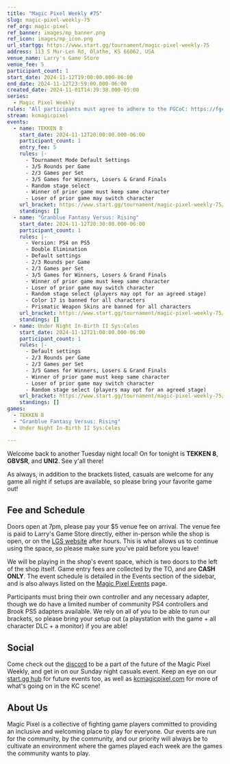 ```yaml
---
title: "Magic Pixel Weekly #75"
slug: magic-pixel-weekly-75
ref_org: magic-pixel
ref_banner: images/mp_banner.png
ref_icon: images/mp_icon.png
url_startgg: https://www.start.gg/tournament/magic-pixel-weekly-75
address: 113 S Mur-Len Rd, Olathe, KS 66062, USA
venue_name: Larry's Game Store
venue_fee: 5
participant_count: 1
start_date: 2024-11-12T19:00:00.000-06:00
end_date: 2024-11-12T23:59:00.000-06:00
created_date: 2024-11-01T14:39:38.000-05:00
series:
  - Magic Pixel Weekly
rules: "All participants must agree to adhere to the FGCoC: https://fgcoc.com/"
stream: kcmagicpixel
events:
  - name: TEKKEN 8
    start_date: 2024-11-12T20:00:00.000-06:00
    participant_count: 1
    entry_fee: 5
    rules: |-
      - Tournament Mode Default Settings
      - 3/5 Rounds per Game
      - 2/3 Games per Set
      - 3/5 Games for Winners, Losers & Grand Finals
      - Random stage select
      - Winner of prior game must keep same character
      - Loser of prior game may switch character
    url_bracket: https://www.start.gg/tournament/magic-pixel-weekly-75/events/tekken-8/brackets/1807726/2671959
    standings: []
  - name: "Granblue Fantasy Versus: Rising"
    start_date: 2024-11-12T20:30:00.000-06:00
    participant_count: 1
    rules: |-
      - Version: PS4 on PS5
      - Double Elimination
      - Default settings
      - 2/3 Rounds per Game
      - 2/3 Games per Set
      - 3/5 Games for Winners, Losers & Grand Finals
      - Winner of prior game must keep same character
      - Loser of prior game may switch character
      - Random stage select (players may opt for an agreed stage)
      - Color 17 is banned for all characters
      - Prismatic Weapon Skins are banned for all characters
    url_bracket: https://www.start.gg/tournament/magic-pixel-weekly-75/events/granblue-fantasy-versus-rising/brackets/1807725/2671958
    standings: []
  - name: Under Night In-Birth II Sys:Celes
    start_date: 2024-11-12T21:00:00.000-06:00
    participant_count: 1
    rules: |-
      - Default settings
      - 2/3 Rounds per Game
      - 2/3 Games per Set
      - 3/5 Games for Winners, Losers & Grand Finals
      - Winner of prior game must keep same character
      - Loser of prior game may switch character
      - Random stage select (players may opt for an agreed stage)
    url_bracket: https://www.start.gg/tournament/magic-pixel-weekly-75/events/under-night-in-birth-ii-sys-celes/brackets/1807727/2671960
    standings: []
games:
  - TEKKEN 8
  - "Granblue Fantasy Versus: Rising"
  - Under Night In-Birth II Sys:Celes

---
```


Welcome back to another Tuesday night local! On for tonight is **TEKKEN 8**, **GBVSR**, and **UNI2**. See y'all there!

As always, in addition to the brackets listed, casuals are welcome for any game all night if setups are available, so please bring your favorite game out! 

## Fee and Schedule

Doors open at 7pm, please pay your $5 venue fee on arrival. The venue fee is paid to Larry's Game Store directly, either in-person while the shop is open, or on the [LGS website](https://www.larrysgamestore.com/products/kc-magic-pixel-5) after hours. This is what allows us to continue using the space, so please make sure you've paid before you leave!

We will be playing in the shop's event space, which is two doors to the left of the shop itself. Game entry fees are collected by the TO, and are **CASH ONLY**. The event schedule is detailed in the Events section of the sidebar, and is also always listed on the [Magic Pixel Events](https://kcmagicpixel.com/events/) page.

Participants must bring their own controller and any necessary adapter, though we do have a limited number of community PS4 controllers and Brook PS5 adapters available. We rely on all of you to be able to run our brackets, so please bring your setup out (a playstation with the game + all character DLC + a monitor) if you are able!  

## Social

Come check out the [discord](https://discord.gg/jkmn6CVrrQ) to be a part of the future of the Magic Pixel Weekly, and get in on our Sunday night casuals event. Keep an eye on our [start.gg hub](https://www.start.gg/hub/magic-pixel) for future events too, as well as [kcmagicpixel.com](https://kcmagicpixel.com) for more of what's going on in the KC scene!

## About Us

Magic Pixel is a collective of fighting game players committed to providing an inclusive and welcoming place to play for everyone. Our events are run for the community, by the community, and our priority will always be to cultivate an environment where the games played each week are the games the community wants to play.
  